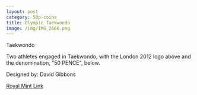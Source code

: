 ```yaml
---
layout: post
category: 50p-coins
title: Olympic Taekwondo
image: /img/IMG_2666.png
---
```


Taekwondo

Two athletes engaged in Taekwondo, with the London 2012 logo above and the denomination, "50 PENCE", below.

Designed by:
David Gibbons

[Royal Mint Link](http://www.royalmint.com/discover/uk-coins/coin-design-and-specifications/fifty-pence-coin)
